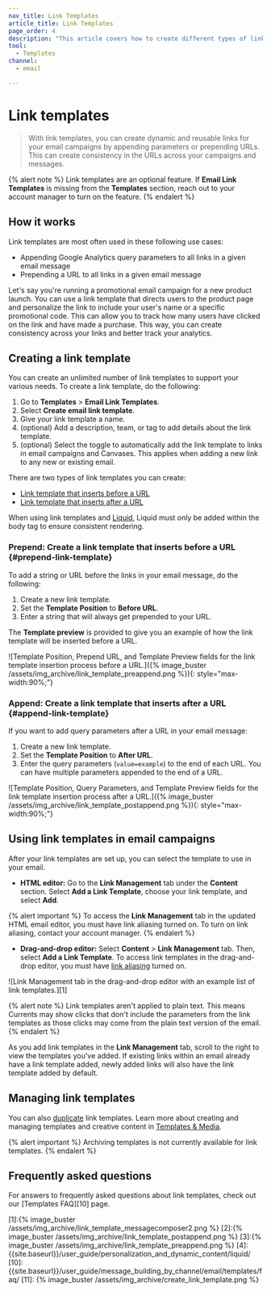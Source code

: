 ```yaml
---
nav_title: Link Templates
article_title: Link Templates
page_order: 4
description: "This article covers how to create different types of link templates in your emails."
tool:
  - Templates
channel:
  - email

---
```


# Link templates

> With link templates, you can create dynamic and reusable links for your email campaigns by appending parameters or prepending URLs. This can create consistency in the URLs across your campaigns and messages. 

{% alert note %}
Link templates are an optional feature. If **Email Link Templates** is missing from the **Templates** section, reach out to your account manager to turn on the feature.
{% endalert %}

## How it works

Link templates are most often used in these following use cases:

- Appending Google Analytics query parameters to all links in a given email message
- Prepending a URL to all links in a given email message

Let's say you're running a promotional email campaign for a new product launch. You can use a link template that directs users to the product page and personalize the link to include your user's name or a specific promotional code. This can allow you to track how many users have clicked on the link and have made a purchase. This way, you can create consistency across your links and better track your analytics.

## Creating a link template

You can create an unlimited number of link templates to support your various needs. To create a link template, do the following:

1. Go to **Templates** > **Email Link Templates**. 
2. Select **Create email link template**.
3. Give your link template a name.
4. (optional) Add a description, team, or tag to add details about the link template.
5. (optional) Select the toggle to automatically add the link template to links in email campaigns and Canvases. This applies when adding a new link to any new or existing email.

There are two types of link templates you can create:

- [Link template that inserts before a URL](#prepend-link-template)
- [Link template that inserts after a URL](#append-link-template)

When using link templates and [Liquid]({{site.baseurl}}/user_guide/personalization_and_dynamic_content/liquid/), Liquid must only be added within the body tag to ensure consistent rendering.

### Prepend: Create a link template that inserts before a URL {#prepend-link-template}

To add a string or URL before the links in your email message, do the following:

1. Create a new link template.
2. Set the **Template Position** to **Before URL**. 
3. Enter a string that will always get prepended to your URL. 

The **Template preview** is provided to give you an example of how the link template will be inserted before a URL.

![Template Position, Prepend URL, and Template Preview fields for the link template insertion process before a URL.]({% image_buster /assets/img_archive/link_template_preappend.png %}){: style="max-width:90%;"}

### Append: Create a link template that inserts after a URL {#append-link-template}

If you want to add query parameters after a URL in your email message:

1. Create a new link template.
2. Set the **Template Position** to **After URL**. 
3. Enter the query parameters (`value=example`) to the end of each URL. You can have multiple parameters appended to the end of a URL.

![Template Position, Query Parameters, and Template Preview fields for the link template insertion process after a URL.]({% image_buster /assets/img_archive/link_template_postappend.png %}){: style="max-width:90%;"}

## Using link templates in email campaigns

After your link templates are set up, you can select the template to use in your email.

- **HTML editor:** Go to the **Link Management** tab under the **Content** section. Select **Add a Link Template**, choose your link template, and select **Add**.

{% alert important %}
To access the **Link Management** tab in the updated HTML email editor, you must have link aliasing turned on. To turn on link aliasing, contact your account manager.
{% endalert %}

- **Drag-and-drop editor:** Select **Content** > **Link Management** tab. Then, select **Add a Link Template**. To access link templates in the drag-and-drop editor, you must have [link aliasing]({{site.baseurl}}/user_guide/message_building_by_channel/email/templates/link_aliasing/) turned on.

![Link Management tab in the drag-and-drop editor with an example list of link templates.][1]

{% alert note %}
Link templates aren't applied to plain text. This means Currents may show clicks that don't include the parameters from the link templates as those clicks may come from the plain text version of the email.
{% endalert %}

As you add link templates in the **Link Management** tab, scroll to the right to view the templates you've added. If existing links within an email already have a link template added, newly added links will also have the link template added by default.

## Managing link templates

You can also [duplicate]({{site.baseurl}}/user_guide/engagement_tools/templates_and_media/managing_templates/) link templates. Learn more about creating and managing templates and creative content in [Templates & Media]({{site.baseurl}}/user_guide/engagement_tools/templates_and_media/).

{% alert important %}
Archiving templates is not currently available for link templates.
{% endalert %}

## Frequently asked questions

For answers to frequently asked questions about link templates, check out our [Templates FAQ][10] page.

[1]:{% image_buster /assets/img_archive/link_template_messagecomposer2.png %}
[2]:{% image_buster /assets/img_archive/link_template_postappend.png %}
[3]:{% image_buster /assets/img_archive/link_template_preappend.png %}
[4]: {{site.baseurl}}/user_guide/personalization_and_dynamic_content/liquid/
[10]: {{site.baseurl}}/user_guide/message_building_by_channel/email/templates/faq/
[11]: {% image_buster /assets/img_archive/create_link_template.png %}
